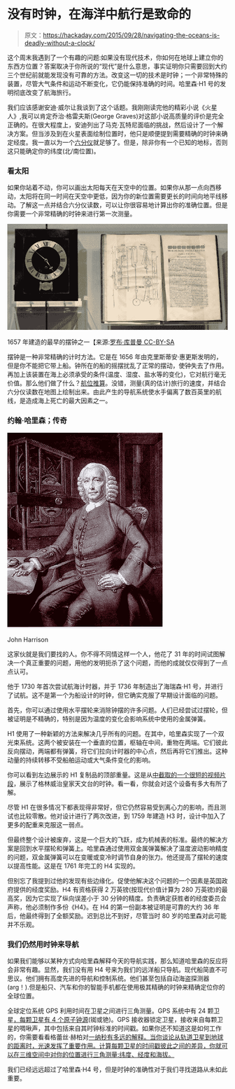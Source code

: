 # 没有时钟，在海洋中航行是致命的

> 原文：<https://hackaday.com/2015/09/28/navigating-the-oceans-is-deadly-without-a-clock/>

这个周末我遇到了一个有趣的问题:如果没有现代技术，你如何在地球上建立你的东西方位置？答案取决于你所说的“现代”是什么意思，事实证明你只需要回到大约三个世纪前就能发现没有可靠的方法。改变这一切的技术是时钟；一个非常特殊的装置，尽管大气条件和运动不断变化，它仍能保持准确的时间。哈里森·H1 号的发明彻底改变了航海旅行。

我们应该感谢安迪·威尔让我谈到了这个话题。我刚刚读完他的精彩小说《火星人》,我可以肯定乔治·格雷夫斯(George Graves)对这部小说高质量的评价是完全正确的。在很大程度上，安迪列出了马克·瓦特尼面临的挑战，然后设计了一个解决方案。但当涉及到在火星表面绘制位置时，他只是顺便提到需要精确的时钟来确定经度。我一直以为一个[六分仪](https://en.wikipedia.org/wiki/Sextant)就足够了。但是，除非你有一个已知的地标，否则这只能确定你的纬度(北/南位置)。

### 看太阳

如果你站着不动，你可以画出太阳每天在天空中的位置。如果你从那一点向西移动，太阳将在同一时间在天空中更低，因为你的新位置需要更长的时间向地平线移动。了解这一点并结合六分仪读数，可以让你很容易地计算出你的准确位置。但是你需要一个非常精确的时钟来进行第一次测量。

![One of the earliest Pendulum clocks built in 1657 [Source: Rob Koopman CC-BY-SA]](img/fe2f89e134e258c3b673af4f936fe65a.png)

1657 年建造的最早的摆钟之一【来源:[罗布·库普曼 CC-BY-SA](https://www.flickr.com/photos/koopmanrob/3775343287/)

摆钟是一种非常精确的计时方法。它是在 1656 年由克里斯蒂安·惠更斯发明的，但是你不能把它带上船。钟所在的船的摇摆扰乱了正常的摆动，使钟失去了作用。再加上该装置在海上必须承受的条件(温度、湿度、盐水等的变化)，它对航行毫无价值。那么他们做了什么？[航位推算](https://en.wikipedia.org/wiki/Dead_reckoning#Marine_navigation)。没错，测量(真的估计)旅行的速度，并结合六分仪读数在地图上绘制出来。由此产生的导航系统使水手偏离了数百英里的航线，是造成海上死亡的最大因素之一。

### 约翰·哈里森；传奇

![John Harrison](img/9978838728ac401e181e61c8062fc273.png)

John Harrison

这家伙就是我们要找的人。你不得不同情这样一个人，他花了 31 年的时间试图解决一个真正重要的问题，用他的发明扼杀了这个问题，而他的成就仅仅得到了一点点认可。

他于 1730 年首次尝试航海计时器，并于 1736 年制造出了海瑞森·H1 号，并进行了试航。这不是第一个为船设计的时钟，但它确实克服了早期设计面临的问题。

首先，你可以通过使用水平摆轮来消除钟摆的许多问题。人们已经尝试过摆轮，但被证明是不精确的，特别是因为温度的变化会影响系统中使用的金属弹簧。

H1 使用了一种新颖的方法来解决几乎所有的问题。在其中，哈里森实现了一个双光束系统。这两个被安装在一个垂直的位置，枢轴在中间，重物在两端。它们彼此反向摆动，两端都有弹簧，将它们拉向计时器的中心点，然后再将它们推出。这种动量的持续转移不受船舶运动或大气条件变化的影响。

你可以看到左边展示的 H1 复制品的顶部重量。这是从[中截取的一个很短的视频片段](https://www.youtube.com/watch?v=Veb8xBNW5V4)，展示了格林威治皇家天文台的时钟。看一看，你就会对这个设备有多大有所了解。

尽管 H1 在很多情况下都表现得非常好，但它仍然容易受到离心力的影响，而且测试也比较零散。他对设计进行了两次改进，到 1759 年建造 H3 时，设计中加入了更多的配重来克服这一弱点。

但最终整个设计被废弃，这是一个巨大的飞跃，成为机械表的标准。最终的解决方案是回到水平摆轮和弹簧上。哈里森通过使用双金属弹簧解决了温度波动影响精度的问题，双金属弹簧可以在变暖或变冷时调节自身的张力。他还提高了摆轮的速度以提高性能。这是在 1761 年完工的 H4 实现的。

但别忘了我提到过他的发现有些边缘化。促使他解决这个问题的一个因素是英国政府提供的经度奖励。H4 有资格获得 2 万英镑(按现代价值计算为 280 万英镑)的最高奖，因为它实现了纵向误差小于 30 分钟的精度。负责确定获胜者的经度委员会声称，他必须制作多份《H4》。在 H4 的第一份副本被证明是可靠的大约 36 年后，他最终得到了全额奖励。迟到总比不到好，尽管当时 80 岁的哈里森对此可能并不乐观。

### 我们仍然用时钟来导航

如果我们能够以某种方式向哈里森解释今天的导航实践，那么知道哈里森的反应将会非常有趣。显然，我们没有用 H4 号来为我们的远洋船只导航。现代船简直不可思议。他们拥有高度先进的导航和控制系统。他们甚至包括自动海盗探测器(arg！).但是船只、汽车和你的智能手机都在使用极其精确的时钟来精确定位你的全球位置。

全球定位系统 GPS 利用时间在卫星之间进行三角测量。GPS 系统中有 24 颗卫星[，每颗卫星有 4 个原子钟源](http://science.nasa.gov/science-news/science-at-nasa/2002/08apr_atomicclock/)(铷或铯)。GPS 接收器锁定卫星，接收来自每颗卫星的啁啾声，其中包括来自其时钟标准的时间戳。如果你还不知道这是如何工作的，你需要看看格蕾丝·赫柏对[一纳秒有多远的解释。当你谈论从轨道卫星到地球的距离时，光速发挥了重要作用。计算每颗卫星的时间戳彼此之间的差异，你就可以在三维空间中对你的位置进行三角测量:纬度、经度和海拔。](http://hackaday.com/2012/02/27/visualizing-a-nanosecond/)

我们已经远远超过了哈里森·H4 号，但是时钟的准确性对于我们寻找道路从未如此重要。
